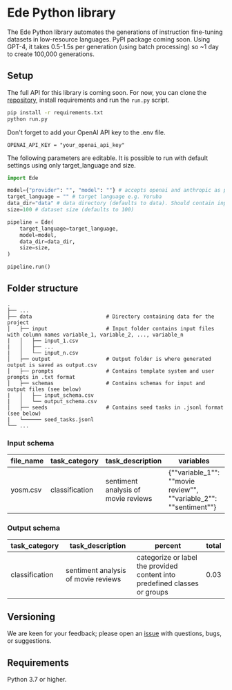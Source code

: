 # Ede Python library

The Ede Python library automates the generations of instruction fine-tuning datasets in low-resource languages. PyPI package coming soon. Using GPT-4, it takes 0.5-1.5s per generation (using batch processing) so ~1 day to create 100,000 generations.

## Setup

The full API for this library is coming soon. For now, you can clone the [repository](https://github.com/generalpurposelab/ede-data), install requirements and run the `run.py` script.

```sh
pip install -r requirements.txt
python run.py
```

Don't forget to add your OpenAI API key to the .env file.

```
OPENAI_API_KEY = "your_openai_api_key"
```

The following parameters are editable. It is possible to run with default settings using only target_language and size.

```python
import Ede

model={"provider": "", "model": ""} # accepts openai and anthropic as providers, although anthropic is less performant as it currently lacks a reliable JSON mode.
target_language = "" # target language e.g. Yoruba
data_dir="data" # data directory (defaults to data). Should contain input, output, schemas, and seeds folders (more info on folder structure below)
size=100 # dataset size (defaults to 100)

pipeline = Ede(
    target_language=target_language, 
    model=model, 
    data_dir=data_dir, 
    size=size, 
)

pipeline.run()
```

## Folder structure

    .
    ├── ...
    ├── data                        # Directory containing data for the project
    │   ├── input                   # Input folder contains input files with column names variable_1, variable_2, ..., variable_n
    |   │   ├── input_1.csv      
    |   │   ├── ...              
    |   │   └── input_n.csv      
    │   ├── output                  # Output folder is where generated output is saved as output.csv
    │   ├── prompts                 # Contains template system and user prompts in .txt format
    │   ├── schemas                 # Contains schemas for input and output files (see below)
    |   │   ├── input_schema.csv    
    |   │   └── output_schema.csv   
    │   ├── seeds                   # Contains seed tasks in .jsonl format (see below)
    |   └────── seed_tasks.jsonl      
    └── ...

### Input schema

| file_name  | task_category | task_description | variables | total |
| --- | --- | --- | --- | --- |
| yosm.csv | classification | sentiment analysis of movie reviews | {""variable_1"": ""movie review"", ""variable_2"": ""sentiment""} | 1501 |

### Output schema

| task_category | task_description | percent | total |
| --- | --- | --- | --- |
| classification | sentiment analysis of movie reviews | categorize or label the provided content into predefined classes or groups | 0.03 |

## Versioning

We are keen for your feedback; please open an [issue](https://github.com/generalpurposelab/ede-data/issues) with questions, bugs, or suggestions.

## Requirements

Python 3.7 or higher.